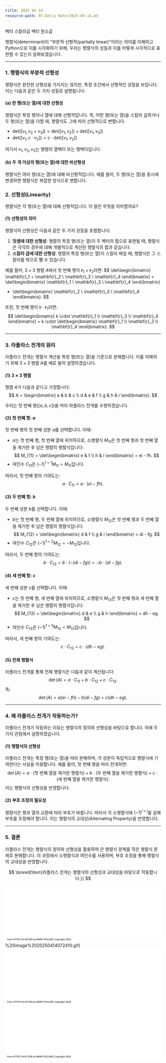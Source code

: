 ```yaml
---
title: 2025 04 14
resource-path: 07.Daliy Note/2025-04-14.md
---
```

벡터 스칼라곱
벡터 원소곱



행렬식(determinant)이 "부분적 선형적(partially linear)"이라는 의미를 이해하고 Python으로 이를 시각화하기 위해, 우리는 행렬식의 성질과 이를 어떻게 시각적으로 표현할 수 있는지 살펴보겠습니다.

---

### **1. 행렬식의 부분적 선형성**
행렬식은 완전한 선형성을 가지지는 않지만, 특정 조건에서 선형적인 성질을 보입니다. 이는 다음과 같은 두 가지 성질로 설명됩니다:

#### **(a) 한 행(또는 열)에 대한 선형성**
행렬식은 특정 행이나 열에 대해 선형적입니다. 즉, 어떤 행(또는 열)을 스칼라 곱하거나 두 행(또는 열)을 더할 때, 행렬식도 그에 따라 선형적으로 변합니다.

- $\text{det}([v_1, v_2 + v_3]) = \text{det}([v_1, v_2]) + \text{det}([v_1, v_3])$
- $\text{det}([v_1, c \cdot v_2]) = c \cdot \text{det}([v_1, v_2])$

여기서 $v_1, v_2, v_3$는 행렬의 열벡터 또는 행벡터입니다.

#### **(b) 두 개 이상의 행(또는 열)에 대한 비선형성**
행렬식은 여러 행(또는 열)에 대해 비선형적입니다. 예를 들어, 두 행(또는 열)을 동시에 변경하면 행렬식은 복잡한 방식으로 변합니다.

### 2. **선형성(Linearity)**
행렬식은 각 행(또는 열)에 대해 선형적입니다. 이 말은 무엇을 의미할까요?

#### (1) 선형성의 의미
행렬식의 선형성은 다음과 같은 두 가지 성질을 포함합니다:
1. **덧셈에 대한 선형성**: 행렬의 특정 행(또는 열)이 두 벡터의 합으로 표현될 때, 행렬식은 각각의 경우에 대해 개별적으로 계산된 행렬식의 합과 같습니다.
2. **스칼라 곱에 대한 선형성**: 행렬의 특정 행(또는 열)이 스칼라 배일 때, 행렬식은 그 스칼라를 밖으로 뺄 수 있습니다.

예를 들어, $3 \times 3$ 행렬 $A$에서 첫 번째 행이 $\mathbf{r}_1 + \mathbf{r}_2$라면:
$$
\det\begin{bmatrix} \mathbf{r}_1 + \mathbf{r}_2 \\ \mathbf{r}_3 \\ \mathbf{r}_4 \end{bmatrix}
= \det\begin{bmatrix} \mathbf{r}_1 \\ \mathbf{r}_3 \\ \mathbf{r}_4 \end{bmatrix}
+ \det\begin{bmatrix} \mathbf{r}_2 \\ \mathbf{r}_3 \\ \mathbf{r}_4 \end{bmatrix}.
$$

또한, 첫 번째 행이 $k \cdot \mathbf{r}_1$라면:
$$
\det\begin{bmatrix} k \cdot \mathbf{r}_1 \\ \mathbf{r}_3 \\ \mathbf{r}_4 \end{bmatrix}
= k \cdot \det\begin{bmatrix} \mathbf{r}_1 \\ \mathbf{r}_3 \\ \mathbf{r}_4 \end{bmatrix}.
$$

---

### 3. **라플라스 전개의 원리**
라플라스 전개는 행렬식 계산을 특정 행(또는 열)을 기준으로 분해합니다. 이를 이해하기 위해 $3 \times 3$ 행렬 $A$를 예로 들어 설명하겠습니다.

#### (1) $3 \times 3$ 행렬
행렬 $A$가 다음과 같다고 가정합시다:
$$
A = \begin{bmatrix} a & b & c \\ d & e & f \\ g & h & i \end{bmatrix}.
$$

우리는 첫 번째 행($[a, b, c]$)을 따라 라플라스 전개를 수행하겠습니다.

#### (2) 첫 번째 항: $a$
첫 번째 행의 첫 번째 성분 $a$를 선택합니다. 이때:
- $a$는 첫 번째 행, 첫 번째 열에 위치하므로, 소행렬식 $M_{11}$은 첫 번째 행과 첫 번째 열을 제거한 후 남은 행렬의 행렬식입니다:
$$
M_{11} = \det\begin{bmatrix} e & f \\ h & i \end{bmatrix} = ei - fh.
$$
- 여인수 $C_{11}$은 $(-1)^{1+1} M_{11} = M_{11}$입니다.

따라서, 첫 번째 항의 기여도는:
$$
a \cdot C_{11} = a \cdot (ei - fh).
$$

#### (3) 두 번째 항: $b$
두 번째 성분 $b$를 선택합니다. 이때:
- $b$는 첫 번째 행, 두 번째 열에 위치하므로, 소행렬식 $M_{12}$은 첫 번째 행과 두 번째 열을 제거한 후 남은 행렬의 행렬식입니다:
$$
M_{12} = \det\begin{bmatrix} d & f \\ g & i \end{bmatrix} = di - fg.
$$
- 여인수 $C_{12}$은 $(-1)^{1+2} M_{12} = -M_{12}$입니다.

따라서, 두 번째 항의 기여도는:
$$
b \cdot C_{12} = b \cdot (-(di - fg)) = -b \cdot (di - fg).
$$

#### (4) 세 번째 항: $c$
세 번째 성분 $c$를 선택합니다. 이때:
- $c$는 첫 번째 행, 세 번째 열에 위치하므로, 소행렬식 $M_{13}$은 첫 번째 행과 세 번째 열을 제거한 후 남은 행렬의 행렬식입니다:
$$
M_{13} = \det\begin{bmatrix} d & e \\ g & h \end{bmatrix} = dh - eg.
$$
- 여인수 $C_{13}$은 $(-1)^{1+3} M_{13} = M_{13}$입니다.

따라서, 세 번째 항의 기여도는:
$$
c \cdot C_{13} = c \cdot (dh - eg).
$$

#### (5) 전체 행렬식
라플라스 전개를 통해 전체 행렬식은 다음과 같이 계산됩니다:
$$
\det(A) = a \cdot C_{11} + b \cdot C_{12} + c \cdot C_{13}.
$$
즉:
$$
\det(A) = a(ei - fh) - b(di - fg) + c(dh - eg).
$$

---

### 4. **왜 라플라스 전개가 작동하는가?**
라플라스 전개가 작동하는 이유는 행렬식의 정의와 선형성을 바탕으로 합니다. 아래 두 가지 관점에서 설명하겠습니다.

#### (1) **행렬식의 선형성**
라플라스 전개는 특정 행(또는 열)을 따라 분해하며, 각 성분이 독립적으로 행렬식에 기여한다는 사실을 이용합니다. 예를 들어, 첫 번째 행을 따라 전개하면:
$$
\det(A) = a \cdot (\text{첫 번째 열을 제거한 행렬식}) + b \cdot (\text{두 번째 열을 제거한 행렬식}) + c \cdot (\text{세 번째 열을 제거한 행렬식}).
$$
이는 행렬식의 선형성을 반영합니다.

#### (2) **부호 조정의 필요성**
행렬식은 행과 열의 교환에 따라 부호가 바뀝니다. 따라서 각 소행렬식에 $(-1)^{i+j}$를 곱해 부호를 조정해야 합니다. 이는 행렬식의 교대성(Alternating Property)을 반영합니다.

---

### 5. **결론**
라플라스 전개는 행렬식의 정의와 선형성을 활용하여 큰 행렬식 문제를 작은 행렬식 문제로 분해합니다. 이 과정에서 소행렬식과 여인수를 사용하며, 부호 조정을 통해 행렬식의 교대성을 반영합니다.

$$
\boxed{\text{라플라스 전개는 행렬식의 선형성과 교대성을 바탕으로 작동합니다.}}
$$









![](../08.media/20250414072410.gif)%20image%2020250414072410.gif)
![Pasted image 20250414072696](../08.media/20250414072696.gif)
![Pasted image 20250414072912](../08.media/20250414072912.gif)
